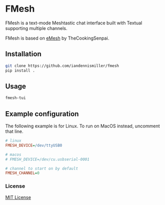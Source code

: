 # FMesh

FMesh is a text-mode Meshtastic chat interface built with Textual supporting multiple channels.

FMesh is based on [eMesh](https://github.com/TheCookingSenpai/emesh) by TheCookingSenpai.

## Installation

```bash
git clone https://github.com/iandennismiller/fmesh
pip install .
```

## Usage

```bash
fmesh-tui
```

## Example configuration

The following example is for Linux.
To run on MacOS instead, uncomment that line.

```ini
# linux
FMESH_DEVICE=/dev/ttyUSB0

# macos
# FMESH_DEVICE=/dev/cu.usbserial-0001

# channel to start on by default
FMESH_CHANNEL=0
```

### License

[MIT License](License.md)
